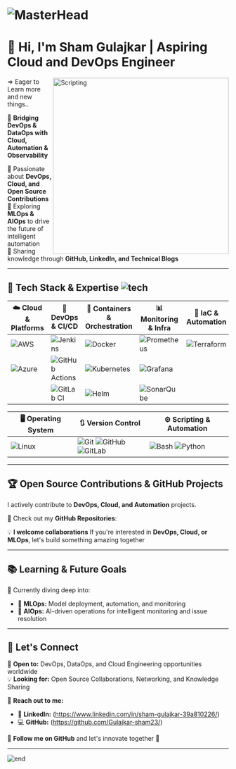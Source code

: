 # ![MasterHead](https://cdn.dribbble.com/userupload/7725814/file/original-ad34e5a3d587a8a90b6586de67710225.gif)

# 👋 Hi, I'm Sham Gulajkar | **Aspiring Cloud and DevOps Engineer**  
<img align="right" alt="Scripting" width="400" src="https://cdn.dribbble.com/userupload/7725640/file/original-a2b82ab8779ece4c49df3672f7753ccb.gif">
=> Eager to Learn more and new things..

🚀 **Bridging DevOps & DataOps with Cloud, Automation & Observability**  

🔹 Passionate about **DevOps, Cloud, and Open Source Contributions**  
🔹 Exploring **MLOps & AIOps** to drive the future of intelligent automation  
🔹 Sharing knowledge through **GitHub, LinkedIn, and Technical Blogs**  

---

## 🔧 Tech Stack & Expertise  ![tech](https://imgur.com/RknLHXQ.png)

| ☁️ Cloud & Platforms | 🔧 DevOps & CI/CD | 🐳 Containers & Orchestration | 📊 Monitoring & Infra | 🚀 IaC & Automation | 🛠️ Configuration Management |
|----------------|----------------|----------------|----------------|----------------|-----------------------------|
| ![AWS](https://img.shields.io/badge/AWS-%23FF9900.svg?style=for-the-badge&logo=amazon-aws&logoColor=white) | ![Jenkins](https://img.shields.io/badge/Jenkins-%232C5263.svg?style=for-the-badge&logo=jenkins&logoColor=white) | ![Docker](https://img.shields.io/badge/Docker-%230db7ed.svg?style=for-the-badge&logo=docker&logoColor=white) | ![Prometheus](https://img.shields.io/badge/Prometheus-E6522C?style=for-the-badge&logo=Prometheus&logoColor=white) | ![Terraform](https://img.shields.io/badge/Terraform-%235835CC.svg?style=for-the-badge&logo=terraform&logoColor=white) | ![Ansible](https://img.shields.io/badge/Ansible-%231A1918.svg?style=for-the-badge&logo=ansible&logoColor=white) ![Chef](https://img.shields.io/badge/Chef-%23F09820.svg?style=for-the-badge&logo=chef&logoColor=white) |
| ![Azure](https://img.shields.io/badge/Azure-%230072C6.svg?style=for-the-badge&logo=microsoftazure&logoColor=white) | ![GitHub Actions](https://img.shields.io/badge/GitHub%20Actions-%232671E5.svg?style=for-the-badge&logo=githubactions&logoColor=white) | ![Kubernetes](https://img.shields.io/badge/Kubernetes-%23326ce5.svg?style=for-the-badge&logo=kubernetes&logoColor=white) | ![Grafana](https://img.shields.io/badge/Grafana-%23F46800.svg?style=for-the-badge&logo=grafana&logoColor=white) |  |  |
|  | ![GitLab CI](https://img.shields.io/badge/GitLab%20CI-%23181717.svg?style=for-the-badge&logo=gitlab&logoColor=white) | ![Helm](https://img.shields.io/badge/Helm-%232C5263.svg?style=for-the-badge&logo=helm&logoColor=white) | ![SonarQube](https://img.shields.io/badge/SonarQube-%23000000.svg?style=for-the-badge&logo=sonarqube&logoColor=4E9BCD) |  |  |

| 🖥️ Operating System | 🔃 Version Control | ⚙️ Scripting & Automation |
|---------------------|--------------------|----------------------------|
| ![Linux](https://img.shields.io/badge/Linux-%23000000.svg?style=for-the-badge&logo=linux&logoColor=white) | ![Git](https://img.shields.io/badge/Git-%23F05033.svg?style=for-the-badge&logo=git&logoColor=white) ![GitHub](https://img.shields.io/badge/GitHub-%23181717.svg?style=for-the-badge&logo=github&logoColor=white) ![GitLab](https://img.shields.io/badge/GitLab-%23FC6D26.svg?style=for-the-badge&logo=gitlab&logoColor=white) | ![Bash](https://img.shields.io/badge/Bash-%234EAA25.svg?style=for-the-badge&logo=gnu-bash&logoColor=white) ![Python](https://img.shields.io/badge/Python-%233776AB.svg?style=for-the-badge&logo=python&logoColor=white) |
---

## 🏆 **Open Source Contributions & GitHub Projects**  

I actively contribute to **DevOps, Cloud, and Automation** projects.  

🚀 Check out my **GitHub Repositories**:  


💡 **I welcome collaborations** If you're interested in **DevOps, Cloud, or MLOps**, let's build something amazing together  

---

## 📚 **Learning & Future Goals**  

🚀 Currently diving deep into:  
- 🤖 **MLOps:** Model deployment, automation, and monitoring  
- 🤖 **AIOps:** AI-driven operations for intelligent monitoring and issue resolution  

---

## 📢 **Let's Connect**  

💼 **Open to:** DevOps, DataOps, and Cloud Engineering opportunities worldwide  
💡 **Looking for:** Open Source Collaborations, Networking, and Knowledge Sharing  

📩 **Reach out to me:**  
- 🔗 **LinkedIn:** (https://www.linkedin.com/in/sham-gulajkar-39a810226/)  
- 💻 **GitHub:** (https://github.com/Gulajkar-sham23/)    

🚀 **Follow me on GitHub** and let's innovate together 🎯

---

![end](https://imgur.com/meVJnmd.png)
